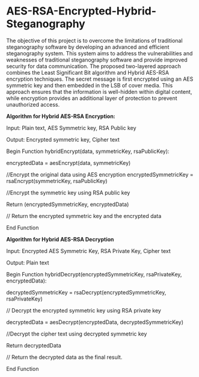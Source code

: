 # AES-RSA-Encrypted-Hybrid-Steganography
The objective of this project is to overcome the limitations of traditional steganography software by developing an advanced and efficient steganography system. This system aims to address the vulnerabilities and weaknesses of traditional steganography software and provide improved security for data communication. The proposed two-layered approach combines the Least Significant Bit algorithm and Hybrid AES-RSA encryption techniques. The secret message is first encrypted using an AES symmetric key and then embedded in the LSB of cover media. This approach ensures that the information is well-hidden within digital content, while encryption provides an additional layer of protection to prevent unauthorized access.

**Algorithm for Hybrid AES-RSA Encryption:**

Input: Plain text, AES Symmetric key, RSA Public key

Output: Encrypted symmetric key, Cipher text

Begin Function hybridEncrypt(data, symmetricKey, rsaPublicKey):

encryptedData = aesEncrypt(data, symmetricKey)

//Encrypt the original data using AES encryption encryptedSymmetricKey = rsaEncrypt(symmetricKey, rsaPublicKey)

//Encrypt the symmetric key using RSA public key 

Return (encryptedSymmetricKey, encryptedData)

// Return the encrypted symmetric key and the encrypted data

End Function

**Algorithm for Hybrid AES-RSA Decryption**

Input: Encrypted AES Symmetric Key, RSA Private Key, Cipher text

Output: Plain text

Begin Function hybridDecrypt(encryptedSymmetricKey, rsaPrivateKey, encryptedData):

decryptedSymmetricKey = rsaDecrypt(encryptedSymmetricKey, rsaPrivateKey) 

// Decrypt the encrypted symmetric key using RSA private key

decryptedData = aesDecrypt(encryptedData, decryptedSymmetricKey) 

//Decrypt the cipher text using decrypted symmetric key

Return decryptedData

// Return the decrypted data as the final result.

End Function 
